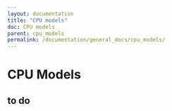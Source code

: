 ```yaml
---
layout: documentation
title: "CPU models"
doc: CPU models
parent: cpu_models
permalink: /documentation/general_docs/cpu_models/
---
```


# CPU Models
## to do